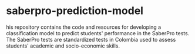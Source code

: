 # saberpro-prediction-model
his repository contains the code and resources for developing a classification model to predict students' performance in the SaberPro tests. The SaberPro tests are standardized tests in Colombia used to assess students' academic and socio-economic skills.
